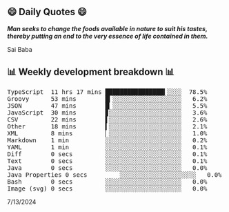 ## 😄 Daily Quotes 😄

_**Man seeks to change the foods available in nature to suit his tastes, thereby putting an end to the very essence of life contained in them.**_

Sai Baba



## 📊 Weekly development breakdown 📊

<pre>TypeScript  11 hrs 17 mins ████████████████▍░░░░  78.5%
Groovy      53 mins        █▎░░░░░░░░░░░░░░░░░░░   6.2%
JSON        47 mins        █▏░░░░░░░░░░░░░░░░░░░   5.5%
JavaScript  30 mins        ▊░░░░░░░░░░░░░░░░░░░░   3.6%
CSV         22 mins        ▌░░░░░░░░░░░░░░░░░░░░   2.6%
Other       18 mins        ▍░░░░░░░░░░░░░░░░░░░░   2.1%
XML         8 mins         ▏░░░░░░░░░░░░░░░░░░░░   1.0%
Markdown    1 min          ░░░░░░░░░░░░░░░░░░░░░   0.2%
YAML        1 min          ░░░░░░░░░░░░░░░░░░░░░   0.1%
Diff        0 secs         ░░░░░░░░░░░░░░░░░░░░░   0.1%
Text        0 secs         ░░░░░░░░░░░░░░░░░░░░░   0.1%
Java        0 secs         ░░░░░░░░░░░░░░░░░░░░░   0.0%
Java Properties 0 secs         ░░░░░░░░░░░░░░░░░░░░░   0.0%
Bash        0 secs         ░░░░░░░░░░░░░░░░░░░░░   0.0%
Image (svg) 0 secs         ░░░░░░░░░░░░░░░░░░░░░   0.0%</pre>

7/13/2024